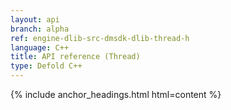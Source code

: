 ```yaml
---
layout: api
branch: alpha
ref: engine-dlib-src-dmsdk-dlib-thread-h
language: C++
title: API reference (Thread)
type: Defold C++
---
```

{% include anchor_headings.html html=content %}